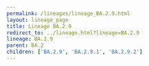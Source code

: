 ```yaml
---
permalink: /lineages/lineage_BA.2.9.html
layout: lineage_page
title: Lineage BA.2.9
redirect_to: ../lineage.html?lineage=BA.2.9
lineage: BA.2.9
parent: BA.2
children: ['BA.2.9', 'BA.2.9.1', 'BA.2.9.2']
---
```

